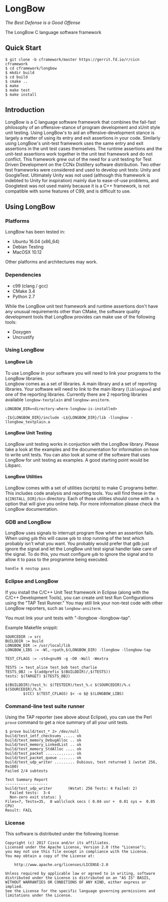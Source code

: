 LongBow
=======
_The Best Defense is a Good Offense_

The LongBow C language software framework

## Quick Start ##

```
$ git clone -b cframework/master https://gerrit.fd.io/r/cicn cframework
$ cd cframework/longbow
$ mkdir build
$ cd build
$ cmake ..
$ make
$ make test
$ make install
```

## Introduction ##

LongBow is a C language software framework that combines the fail-fast philosophy of an offensive-stance of program
development and xUnit style unit testing. Using LongBow's to aid an offensive-development stance is largely a matter
of using its entry and exit assertions in your code. Similarly using LongBow's unit-test framework uses the same entry
and exit assertions in the unit test cases themselves. The runtime assertions and the unit-test assertions work
together in the unit test framework and do not conflict. This framework grew out of the need for a unit testing for
Test Driven Development on the CCNx Distillery software distribution.
Two other test frameworks were considered and used to develop unit tests: Unity and GoogleTest.  Ultimately Unity
was not used (although this framework is indebted to Unity for inspiration) mainly due to ease-of-use problems,
and Googletest was not used mainly because it is a C++ framework, is not compatible with some features of C99, and is
difficult to use.

## Using LongBow ##

### Platforms ###

LongBow has been tested in:

- Ubuntu 16.04 (x86_64)
- Debian Testing
- MacOSX 10.12

Other platforms and architectures may work.

### Dependencies ###

- c99 (clang / gcc)
- CMake 3.4
- Python 2.7

While the LongBow unit test framework and runtime assertions don't have any unusual requirements other than CMake, 
the software quality development tools that LongBow provides can make use of the following tools:

- Doxygen
- Uncrustify

### Using LongBow ###

#### LongBow Lib

To use LongBow in your software you will need to link your programs to the LongBow libraries.  
Longbow comes as a set of libraries. A main library and a set of reporting libraries.  Your software will need to 
link to the main library (`liblongbow`) and one of the reporting libraries.  Currently there are 2 reporting libraries 
available `longbow-textplain` and `longbow-ansiterm`.

```
LONGBOW_DIR=<directory-where-longbow-is-installed>

-I${LONGBOW_DIR}/include -L${LONGBOW_DIR}/lib -llongbow -llongbow_textplain.a
```

#### LongBow Unit Testing

LongBow unit testing works in conjuction with the LongBow library. Please take a look at the examples and the 
documentation for information on how to write unit tests.  You can also look at some of the software that uses LongBow 
for unit testing as examples.  A good starting point would be Libparc.

#### LongBow Utilities

LongBow comes with a set of utilities (scripts) to make C programs better. This includes code analysis and reporting 
tools. You will find these in the `${INSTALL_DIR}/bin` directory. Each of those utilities should come with a `-h` 
option that will give you online help. For more information please check the LongBow documentation.

### GDB and LongBow ###
LongBow uses signals to interrupt program flow when an assertion fails.
When using `gdb` this will cause `gdb` to stop running of the test which probably isn't what you want.
You probably would prefer that gdb just ignore the signal and let the LongBow unit test signal handler take care of the 
signal. To do this, you must configure `gdb` to ignore the signal and to allow it to pass to the programme being 
executed.

`handle 6 nostop pass`

### Eclipse and LongBow ###
If you install the C/C++ Unit Test framework in Eclipse (along with the C/C++ Development Tools),
you can create unit test Run Configurations using the "TAP Test Runner."  You may still link your
non-test code with other LongBow reporters, such as `longbow-ansiterm`.

You must link your unit tests with "-llongbow -llongbow-tap".

Example Makefile snippit:
```
SOURCEDIR := src
BUILDDIR := build
LONGBOW_DIR := /usr/local/lib
LONGBOW_LIBS := -Wl,-rpath,$(LONGBOW_DIR) -llongbow -llongbow-tap

TEST_CFLAGS := -std=gnu99 -g -O0 -Wall -Wextra

TESTS := test_alice test_bob test_charlie
TESTS_OBJ := $(addprefix $(BUILDDIR)/,$(TESTS))
tests: $(TARGET) $(TESTS_OBJ)

$(BUILDDIR)/test_%: $(TESTDIR)/test_%.c $(SOURCEDIR)/%.c $(SOURCEDIR)/%.h
        $(CC) $(TEST_CFLAGS) $< -o $@ $(LONGBOW_LIBS)
```

### Command-line test suite runner ###
Using the TAP reporter (see above about Eclipse), you can use the Perl `prove` command
to get a nice summary of all your unit tests.

```
$ prove build/test_* 2> /dev/null
build/test_ietf_checksums ..... ok   
build/test_memory_DebugAlloc .. ok    
build/test_memory_LinkedList .. ok   
build/test_memory_StdAlloc .... ok   
build/test_packet ............. ok   
build/test_packet_queue ....... ok   
build/test_udp_writer ......... Dubious, test returned 1 (wstat 256, 0x100)
Failed 2/4 subtests 

Test Summary Report
-------------------
build/test_udp_writer       (Wstat: 256 Tests: 4 Failed: 2)
  Failed tests:  3-4
  Non-zero exit status: 1
Files=7, Tests=35,  0 wallclock secs ( 0.04 usr +  0.01 sys =  0.05 CPU)
Result: FAIL
```

### License ###

This software is distributed under the following license:

```
Copyright (c) 2017 Cisco and/or its affiliates.
Licensed under the Apache License, Version 2.0 (the "License");
you may not use this file except in compliance with the License.
You may obtain a copy of the License at:

    http://www.apache.org/licenses/LICENSE-2.0

Unless required by applicable law or agreed to in writing, software
distributed under the License is distributed on an "AS IS" BASIS,
WITHOUT WARRANTIES OR CONDITIONS OF ANY KIND, either express or implied.
See the License for the specific language governing permissions and
limitations under the License.
```


